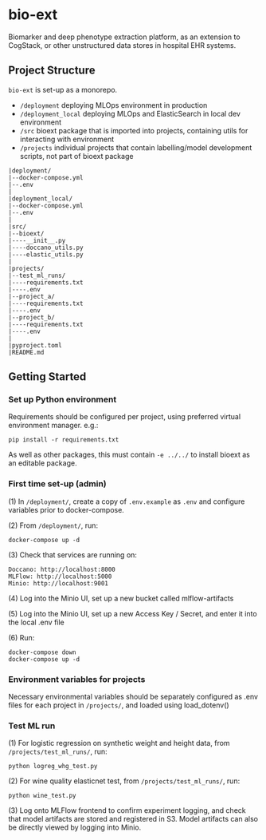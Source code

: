 # bio-ext
Biomarker and deep phenotype extraction platform, as an extension to CogStack, or other unstructured data stores in hospital EHR systems.

## Project Structure

`bio-ext` is set-up as a monorepo.

- `/deployment` deploying MLOps environment in production
- `/deployment_local` deploying MLOps and ElasticSearch in local dev environment
- `/src` bioext package that is imported into projects, containing utils for interacting with environment
- `/projects` individual projects that contain labelling/model development scripts, not part of bioext package

```
|deployment/
|--docker-compose.yml
|--.env
|
|deployment_local/
|--docker-compose.yml
|--.env
|
|src/
|--bioext/
|----__init__.py
|----doccano_utils.py
|----elastic_utils.py
|
|projects/
|--test_ml_runs/
|----requirements.txt
|----.env
|--project_a/
|----requirements.txt
|----.env
|--project_b/
|----requirements.txt
|----.env
|
|pyproject.toml
|README.md
``` 

## Getting Started

### Set up Python environment

Requirements should be configured per project, using preferred virtual environment manager. e.g.:
```
pip install -r requirements.txt
```
As well as other packages, this must contain `-e ../../` to install bioext as an editable package.  

### First time set-up (admin)

(1) In `/deployment/`, create a copy of `.env.example` as `.env` and configure variables prior to docker-compose.

(2) From `/deployment/`, run:
```
docker-compose up -d
```

(3) Check that services are running on:
```
Doccano: http://localhost:8000
MLFlow: http://localhost:5000
Minio: http://localhost:9001
```

(4) Log into the Minio UI, set up a new bucket called mlflow-artifacts

(5) Log into the Minio UI, set up a new Access Key / Secret, and enter it into the local .env file

(6) Run:
```
docker-compose down
docker-compose up -d
```

### Environment variables for projects

Necessary environmental variables should be separately configured as .env files for each project in `/projects/`, and loaded using load_dotenv()

### Test ML run

(1) For logistic regression on synthetic weight and height data, from `/projects/test_ml_runs/`, run:
```
python logreg_whg_test.py
```

(2) For wine quality elasticnet test, from `/projects/test_ml_runs/`, run:
```
python wine_test.py
```

(3) Log onto MLFlow frontend to confirm experiment logging, and check that model artifacts are stored and registered in S3. Model artifacts can also be directly viewed by logging into Minio.

